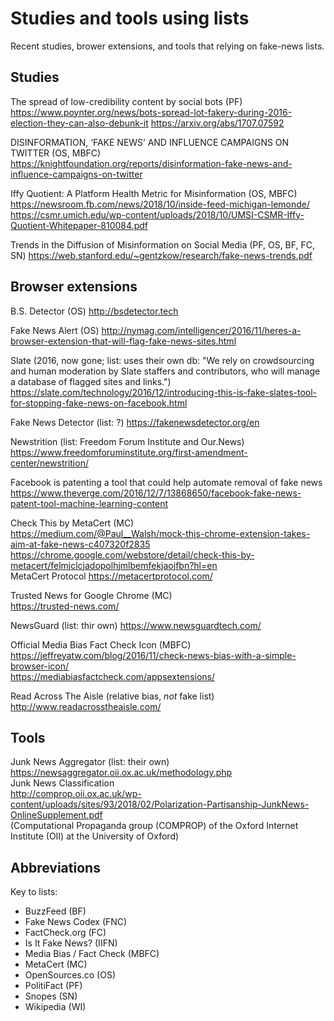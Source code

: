 # Studies and tools using lists

Recent studies, brower extensions, and tools that relying on fake-news lists.

## Studies

The spread of low-credibility content by social bots (PF)  
https://www.poynter.org/news/bots-spread-lot-fakery-during-2016-election-they-can-also-debunk-it
https://arxiv.org/abs/1707.07592

DISINFORMATION, ‘FAKE NEWS’ AND INFLUENCE CAMPAIGNS ON TWITTER (OS, MBFC)  
https://knightfoundation.org/reports/disinformation-fake-news-and-influence-campaigns-on-twitter

Iffy Quotient: A Platform Health Metric for Misinformation (OS, MBFC)  
https://newsroom.fb.com/news/2018/10/inside-feed-michigan-lemonde/  
https://csmr.umich.edu/wp-content/uploads/2018/10/UMSI-CSMR-Iffy-Quotient-Whitepaper-810084.pdf

Trends in the Diffusion of Misinformation on Social Media (PF, OS, BF, FC, SN)
https://web.stanford.edu/~gentzkow/research/fake-news-trends.pdf

## Browser extensions

B.S. Detector (OS)
http://bsdetector.tech

Fake News Alert (OS)
http://nymag.com/intelligencer/2016/11/heres-a-browser-extension-that-will-flag-fake-news-sites.html

Slate (2016, now gone; list: uses their own db: "We rely on crowdsourcing and human moderation by Slate staffers and contributors, who will manage a database of flagged sites and links.")  
https://slate.com/technology/2016/12/introducing-this-is-fake-slates-tool-for-stopping-fake-news-on-facebook.html

Fake News Detector (list: ?)
https://fakenewsdetector.org/en

Newstrition (list: Freedom Forum Institute and Our.News)  
https://www.freedomforuminstitute.org/first-amendment-center/newstrition/

Facebook is patenting a tool that could help automate removal of fake news  
https://www.theverge.com/2016/12/7/13868650/facebook-fake-news-patent-tool-machine-learning-content

Check This by MetaCert (MC)  
https://medium.com/@Paul__Walsh/mock-this-chrome-extension-takes-aim-at-fake-news-c407320f2835  
https://chrome.google.com/webstore/detail/check-this-by-metacert/felmjclcjadopolhjmlbemfekjaojfbn?hl=en  
MetaCert Protocol
https://metacertprotocol.com/

Trusted News for Google Chrome (MC)  
https://trusted-news.com/

NewsGuard (list: thir own)
https://www.newsguardtech.com/

Official Media Bias Fact Check Icon (MBFC)
https://jeffreyatw.com/blog/2016/11/check-news-bias-with-a-simple-browser-icon/  
https://mediabiasfactcheck.com/appsextensions/

Read Across The Aisle (relative bias, *not* fake list)  
http://www.readacrosstheaisle.com/

## Tools

Junk News Aggregator (list: their own)
https://newsaggregator.oii.ox.ac.uk/methodology.php  
Junk News Classification  
http://comprop.oii.ox.ac.uk/wp-content/uploads/sites/93/2018/02/Polarization-Partisanship-JunkNews-OnlineSupplement.pdf  
(Computational Propaganda group (COMPROP) of the Oxford Internet Institute (OII) at the University of Oxford)

## Abbreviations
Key to lists:
* BuzzFeed (BF)
* Fake News Codex (FNC)
* FactCheck.org (FC)
* Is It Fake News? (IIFN)
* Media Bias / Fact Check (MBFC)
* MetaCert (MC)
* OpenSources.co (OS)
* PolitiFact (PF)
* Snopes (SN)
* Wikipedia (WI)
